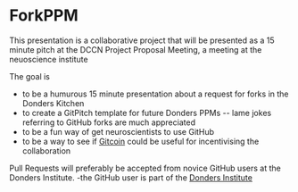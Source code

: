 # ForkPPM
This presentation is a collaborative project that will be presented as a 15 minute pitch at the DCCN Project Proposal Meeting, a meeting at the neuoscience institute

The goal is
- to be a humurous 15 minute presentation about a request for forks in the Donders Kitchen
- to create a GitPitch template for future Donders PPMs
-- lame jokes referring to GitHub forks are much appreciated
- to be a fun way of get neuroscientists to use GitHub
- to be a way to see if [Gitcoin](gitcoin.co) could be useful for incentivising the collaboration

Pull Requests will preferably be accepted from novice GitHub users at the Donders Institute.
-the GitHub user is part of the [Donders Institute]()

